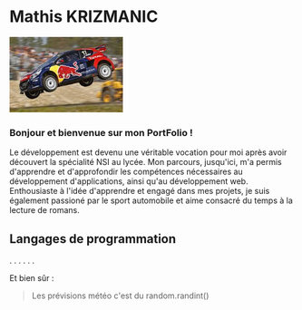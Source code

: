# Mathis KRIZMANIC
<img src="https://github.com/Aelwyn07/Aelwyn07/blob/main/images.jpg" alt="Texte alternatif" width="200"/>

### Bonjour et bienvenue sur mon PortFolio !

Le développement est devenu une véritable vocation pour moi après avoir découvert la spécialité NSI au lycée. Mon parcours, jusqu'ici, m'a permis d'apprendre et d'approfondir les compétences nécessaires au développement d'applications, ainsi qu'au développement web. Enthousiaste à l'idée d'apprendre et engagé dans mes projets, je suis également passioné par le sport automobile et aime consacré du temps à la lecture de romans.

## Langages de programmation
  .
  .
  .
  .
  .
  .

Et bien sûr : 
> Les prévisions météo c'est du random.randint()


